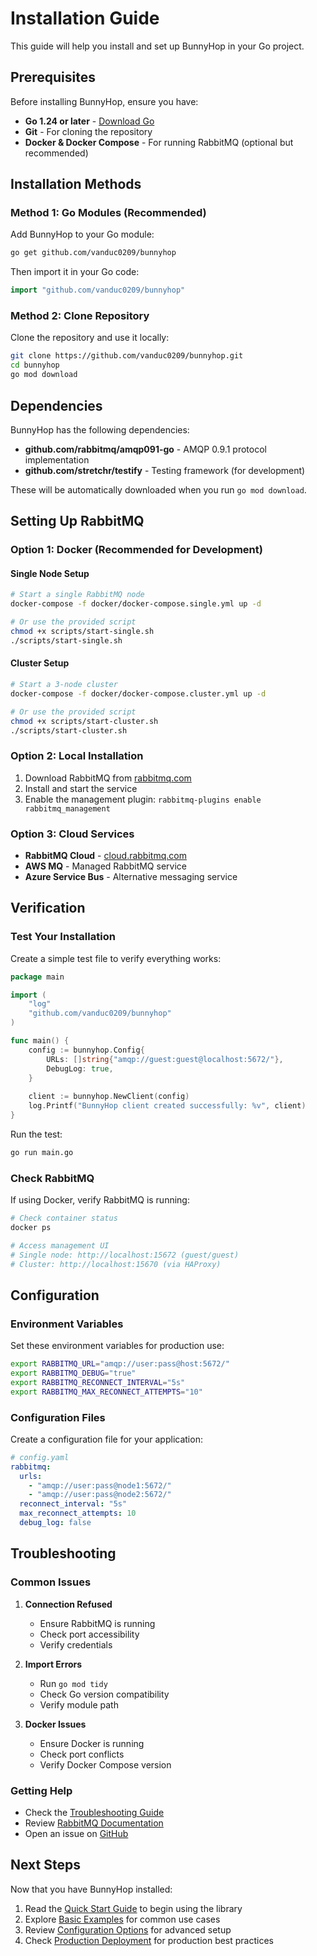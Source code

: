 # Installation Guide

This guide will help you install and set up BunnyHop in your Go project.

## Prerequisites

Before installing BunnyHop, ensure you have:

- **Go 1.24 or later** - [Download Go](https://golang.org/dl/)
- **Git** - For cloning the repository
- **Docker & Docker Compose** - For running RabbitMQ (optional but recommended)

## Installation Methods

### Method 1: Go Modules (Recommended)

Add BunnyHop to your Go module:

```bash
go get github.com/vanduc0209/bunnyhop
```

Then import it in your Go code:

```go
import "github.com/vanduc0209/bunnyhop"
```

### Method 2: Clone Repository

Clone the repository and use it locally:

```bash
git clone https://github.com/vanduc0209/bunnyhop.git
cd bunnyhop
go mod download
```

## Dependencies

BunnyHop has the following dependencies:

- **github.com/rabbitmq/amqp091-go** - AMQP 0.9.1 protocol implementation
- **github.com/stretchr/testify** - Testing framework (for development)

These will be automatically downloaded when you run `go mod download`.

## Setting Up RabbitMQ

### Option 1: Docker (Recommended for Development)

#### Single Node Setup

```bash
# Start a single RabbitMQ node
docker-compose -f docker/docker-compose.single.yml up -d

# Or use the provided script
chmod +x scripts/start-single.sh
./scripts/start-single.sh
```

#### Cluster Setup

```bash
# Start a 3-node cluster
docker-compose -f docker/docker-compose.cluster.yml up -d

# Or use the provided script
chmod +x scripts/start-cluster.sh
./scripts/start-cluster.sh
```

### Option 2: Local Installation

1. Download RabbitMQ from [rabbitmq.com](https://www.rabbitmq.com/download.html)
2. Install and start the service
3. Enable the management plugin: `rabbitmq-plugins enable rabbitmq_management`

### Option 3: Cloud Services

- **RabbitMQ Cloud** - [cloud.rabbitmq.com](https://www.cloudamqp.com/)
- **AWS MQ** - Managed RabbitMQ service
- **Azure Service Bus** - Alternative messaging service

## Verification

### Test Your Installation

Create a simple test file to verify everything works:

```go
package main

import (
    "log"
    "github.com/vanduc0209/bunnyhop"
)

func main() {
    config := bunnyhop.Config{
        URLs: []string{"amqp://guest:guest@localhost:5672/"},
        DebugLog: true,
    }
    
    client := bunnyhop.NewClient(config)
    log.Printf("BunnyHop client created successfully: %v", client)
}
```

Run the test:

```bash
go run main.go
```

### Check RabbitMQ

If using Docker, verify RabbitMQ is running:

```bash
# Check container status
docker ps

# Access management UI
# Single node: http://localhost:15672 (guest/guest)
# Cluster: http://localhost:15670 (via HAProxy)
```

## Configuration

### Environment Variables

Set these environment variables for production use:

```bash
export RABBITMQ_URL="amqp://user:pass@host:5672/"
export RABBITMQ_DEBUG="true"
export RABBITMQ_RECONNECT_INTERVAL="5s"
export RABBITMQ_MAX_RECONNECT_ATTEMPTS="10"
```

### Configuration Files

Create a configuration file for your application:

```yaml
# config.yaml
rabbitmq:
  urls:
    - "amqp://user:pass@node1:5672/"
    - "amqp://user:pass@node2:5672/"
  reconnect_interval: "5s"
  max_reconnect_attempts: 10
  debug_log: false
```

## Troubleshooting

### Common Issues

1. **Connection Refused**
   - Ensure RabbitMQ is running
   - Check port accessibility
   - Verify credentials

2. **Import Errors**
   - Run `go mod tidy`
   - Check Go version compatibility
   - Verify module path

3. **Docker Issues**
   - Ensure Docker is running
   - Check port conflicts
   - Verify Docker Compose version

### Getting Help

- Check the [Troubleshooting Guide](troubleshooting.md)
- Review [RabbitMQ Documentation](https://www.rabbitmq.com/documentation.html)
- Open an issue on [GitHub](https://github.com/vanduc0209/bunnyhop/issues)

## Next Steps

Now that you have BunnyHop installed:

1. Read the [Quick Start Guide](quickstart.md) to begin using the library
2. Explore [Basic Examples](examples/basic.md) for common use cases
3. Review [Configuration Options](configuration.md) for advanced setup
4. Check [Production Deployment](production.md) for production best practices 